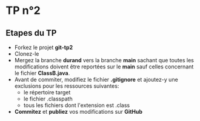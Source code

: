 # TP n°2

## Etapes du TP

* Forkez le projet **git-tp2**
* Clonez-le
* Mergez la branche **durand** vers la branche **main** sachant que toutes les modifications doivent être reportées sur le **main** sauf celles concernant le fichier **ClassB.java**.
* Avant de commiter, modifiez le fichier **.gitignore** et ajoutez-y une exclusions pour les ressources suivantes:
  * le répertoire target
  * le fichier .classpath
  * tous les fichiers dont l'extension est .class
* **Commitez** et **publiez** vos modifications sur **GitHub**
